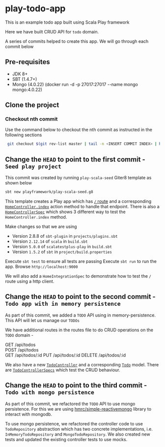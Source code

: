 # play-todo-app

This is an example todo app built using Scala Play framework

Here we have built CRUD API for `todo` domain.

A series of commits helped to create this app. We will go through each commit below

## Pre-requisites
- JDK 8+
- SBT (1.4.7+)
- Mongo (4.0.22) (docker run -d -p 27017:27017 --name mongo mongo:4.0.22)

## Clone the project

### Checkout nth commit

Use the command below to checkout the nth commit as instructed in the following sections

```bash
 git checkout $(git rev-list master | tail -n <INSERT COMMIT INDEX> | head -n 1)
```

## Change the `HEAD` to point to the first commit - `Seed play project`

This commit was created by running `play-scala-seed` Giter8 template as shown below

```bash
sbt new playframework/play-scala-seed.g8
```

This template creates a Play app which has [`/` route](conf/routes) and a corresponding [`HomeController.index`](app/controllers/HomeController.scala) action method to handle that endpoint.
There is also a [`HomeControllerSpec`](test/controllers/HomeControllerSpec.scala) which shows 3 different way to test the `HomeController.index` method.

Make changes so that we are using
- Version 2.8.8 of `sbt-plugin` in `projects/plugins.sbt`
- Version `2.12.14` of `scala` in `build.sbt`
- Version `5.0.0` of `scalatestplus-play` in `build.sbt`
- Version `1.5.2` of `sbt` in `project/build.properties`

Execute `sbt test` to ensure all tests are passing
Execute `sbt run` to run the app. Browse `http://localhost:9000`

We will also add a `HomeIntegrationSpec` to demonstrate how to test the `/` route using a http client.

## Change the `HEAD` to point to the second commit - `Todo app with in memory persistence`

As part of this commit, we added a `TODO` API using in memory-persistence. This API will let us manage our `TODOs`

We have additional routes in the routes file to do CRUD operations on the `TODO` domain -

GET         /api/todos    
POST        /api/todos    
GET         /api/todos/:id
PUT         /api/todos/:id
DELETE      /api/todos/:id

We also have a new [`TodoController`](app/todo/TodoController.scala) and a corresponding [`Todo`](app/todo/Todo.scala) model.
There are [`TodoControllerSpecs`](test/todo/TodoControllerSpecs.scala) which test the CRUD behaviour.

## Change the `HEAD` to point to the third commit - `Todo with mongo persistence`

As part of this commit, we refactored the `TODO` API to use mongo persistence. For this we are using [hmrc/simple-reactivemongo](https://github.com/hmrc/simple-reactivemongo) library to interact with mongodb.

To use mongo persistence, we refactored the controller code to use `TodoRepository` abstraction which has two concrete implementations, i.e. `InMemoryTodoRepository` and `MongoTodoRepository`.
We also created new tests and updated the existing controller tests to use mocks.